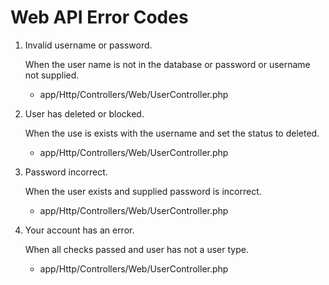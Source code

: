 # Web API Error Codes

1. Invalid username or password.

    When the user name is not in the database or password or username not supplied.

    - app/Http/Controllers/Web/UserController.php

2. User has deleted or blocked.

   When the use is exists with the username and set the status to deleted.

    - app/Http/Controllers/Web/UserController.php

3. Password incorrect.

    When the user exists and supplied password is incorrect.

    - app/Http/Controllers/Web/UserController.php

4. Your account has an error.

    When all checks passed and user has not a user type.

    - app/Http/Controllers/Web/UserController.php
